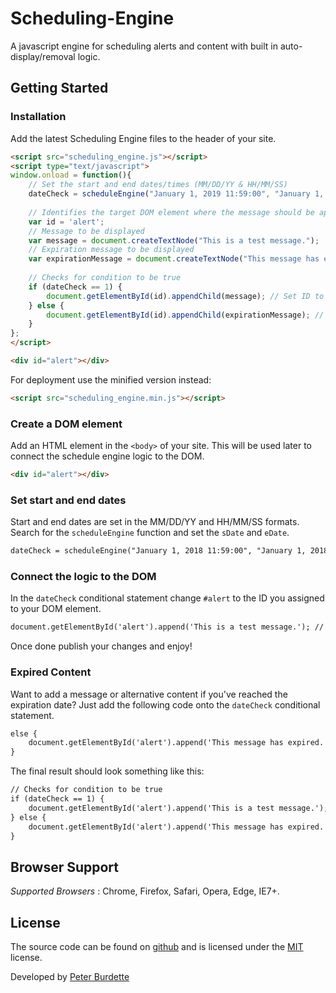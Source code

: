 # Scheduling-Engine
A javascript engine for scheduling alerts and content with built in auto-display/removal logic.

## Getting Started
### Installation
Add the latest Scheduling Engine files to the header of your site.

```html
<script src="scheduling_engine.js"></script>
<script type="text/javascript">
window.onload = function(){
	// Set the start and end dates/times (MM/DD/YY & HH/MM/SS)
	dateCheck = scheduleEngine("January 1, 2019 11:59:00", "January 1, 2019 12:00:00");
	
	// Identifies the target DOM element where the message should be appended
	var id = 'alert';
	// Message to be displayed
	var message = document.createTextNode("This is a test message.");
	// Expiration message to be displayed
	var expirationMessage = document.createTextNode("This message has expired.");
	
	// Checks for condition to be true
	if (dateCheck == 1) {
		document.getElementById(id).appendChild(message); // Set ID to the targeted element
	} else {
		document.getElementById(id).appendChild(expirationMessage); // Set ID to the targeted element
	}
};
</script>

<div id="alert"></div>
```

For deployment use the minified version instead:

```html
<script src="scheduling_engine.min.js"></script>
```
### Create a DOM element
Add an HTML element in the `<body>` of your site. This will be used later to connect the schedule engine logic to the DOM.

```html
<div id="alert"></div>
```

### Set start and end dates
Start and end dates are set in the MM/DD/YY and HH/MM/SS formats. Search for the `scheduleEngine` function and set the `sDate` and `eDate`.

```html
dateCheck = scheduleEngine("January 1, 2018 11:59:00", "January 1, 2018 12:00:00");
```
### Connect the logic to the DOM
In the `dateCheck` conditional statement change `#alert` to the ID you assigned to your DOM element.

```html
document.getElementById('alert').append('This is a test message.'); // Set ID to the targeted element
```

Once done publish your changes and enjoy!

### Expired Content
Want to add a message or alternative content if you've reached the expiration date? Just add the following code onto the `dateCheck` conditional statement.

```html
else {
	document.getElementById('alert').append('This message has expired.'); // Set ID to the targeted element
}
```

The final result should look something like this:
```html
// Checks for condition to be true
if (dateCheck == 1) {
	document.getElementById('alert').append('This is a test message.'); // Set ID to the targeted element
} else {
	document.getElementById('alert').append('This message has expired.'); // Set ID to the targeted element
}
```

## Browser Support

*Supported Browsers* : Chrome, Firefox, Safari, Opera, Edge, IE7+.

## License

The source code can be found on [github](https://github.com/peterburdette/Scheduling-Engine/tree/master/scheduling-engine) and is licensed under the [MIT](http://opensource.org/licenses/mit-license.php) license.

Developed by [Peter Burdette](https://www.linkedin.com/in/peter-burdette-76976552)
